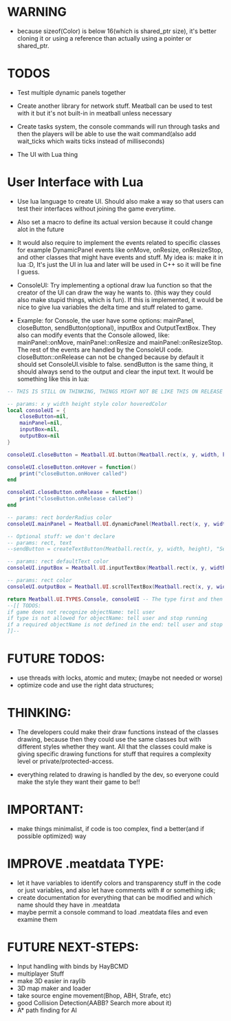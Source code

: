 # WARNING
- because sizeof(Color) is below 16(which is shared_ptr size), it's better cloning it or using a reference than actually using a pointer or shared_ptr.

# TODOS
- Test multiple dynamic panels together

- Create another library for network stuff. Meatball can be used to test with it but it's not built-in in meatball unless necessary

- Create tasks system, the console commands will run through tasks and then the players will be able to use the wait command(also add wait_ticks which waits ticks instead of milliseconds)

- The UI with Lua thing

# User Interface with Lua
- Use lua language to create UI. Should also make a way so that users can test their interfaces without joining the game everytime.
- Also set a macro to define its actual version because it could change alot in the future

- It would also require to implement the events related to specific classes for example DynamicPanel events like onMove, onResize, onResizeStop, and other classes that might have events and stuff. My idea is: make it in lua :D, It's just the UI in lua and later will be used in C++ so it will be fine I guess.

- ConsoleUI: Try implementing a optional draw lua function so that the creator of the UI can draw the way he wants to. (this way they could also make stupid things, which is fun). If this is implemented, it would be nice to give lua variables the delta time and stuff related to game.

- Example: for Console, the user have some options: mainPanel, closeButton, sendButton(optional), inputBox and OutputTextBox. They also can modify events that the Console allowed, like: mainPanel::onMove, mainPanel::onResize and mainPanel::onResizeStop. The rest of the events are handled by the ConsoleUI code. closeButton::onRelease can not be changed because by default it should set ConsoleUI.visible to false. sendButton is the same thing, it should always send to the output and clear the input text. It would be something like this in lua:
```lua
-- THIS IS STILL ON THINKING, THINGS MIGHT NOT BE LIKE THIS ON RELEASE OF THE FIRST VERSION

-- params: x y width height style color hoveredColor
local consoleUI = {
    closeButton=nil,
    mainPanel=nil,
    inputBox=nil,
    outputBox=nil
}

consoleUI.closeButton = Meatball.UI.button(Meatball.rect(x, y, width, height), Meatball.UI.BUTTON_STYLES.STYLE_X, Meatball.COLORS.LIGHT_GRAY, Meatball.COLORS.WHITE)

consoleUI.closeButton.onHover = function() 
    print("closeButton.onHover called")
end

consoleUI.closeButton.onRelease = function() 
    print("closeButton.onRelease called")
end

-- params: rect borderRadius color
consoleUI.mainPanel = Meatball.UI.dynamicPanel(Meatball.rect(x, y, width, height), 0, {10,10,10,255})

-- Optional stuff: we don't declare
-- params: rect, text
--sendButton = createTextButton(Meatball.rect(x, y, width, height), "Send")

-- params: rect defaultText color
consoleUI.inputBox = Meatball.UI.inputTextBox(Meatball.rect(x, y, width, height), "default text written in input box", {20,20,20,255})

-- params: rect color
consoleUI.outputBox = Meatball.UI.scrollTextBox(Meatball.rect(x, y, width, height), Meatball.color(20, 20, 20, 255))

return Meatball.UI.TYPES.Console, consoleUI -- The type first and then the table
--[[ TODOS:
if game does not recognize objectName: tell user
if type is not allowed for objectName: tell user and stop running
if a required objectName is not defined in the end: tell user and stop running
]]--
```

# FUTURE TODOS:
- use threads with locks, atomic and mutex; (maybe not needed or worse)
- optimize code and use the right data structures;

# THINKING:
- The developers could make their draw functions instead of the classes drawing, because then they could use the same classes but with different styles whether they want. All that the classes could make is giving specific drawing functions for stuff that requires a complexity level or private/protected-access.

- everything related to drawing is handled by the dev, so everyone could make the style they want their game to be!!

# IMPORTANT:
- make things minimalist, if code is too complex, find a better(and if possible optimized) way

# IMPROVE .meatdata TYPE:
- let it have variables to identify colors and transparency stuff in the code or just variables, and also let have comments with # or something idk;
- create documentation for everything that can be modified and which name should they have in .meatdata
- maybe permit a console command to load .meatdata files and even examine them

# FUTURE NEXT-STEPS:
- Input handling with binds by HayBCMD
- multiplayer Stuff
- make 3D easier in raylib
- 3D map maker and loader
- take source engine movement(Bhop, ABH, Strafe, etc)
- good Collision Detection(AABB? Search more about it)
- A* path finding for AI